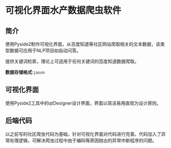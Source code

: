 # 可视化界面水产数据爬虫软件

## 简介  
使用Pyside2制作可视化界面，从百度知道等社区网站爬取相关的文本数据，该类型数据可应用于NLP项目如自动问答。   

提供关键词检索，理论上可适用于任何关键词的百度知道数据爬取。

**数据存储格式**:`jason`  

## 可视化界面
使用Pyside2工具中的qtDesigner设计界面，界面以简洁易用直观为设计原则。

## 后端代码
以之前写的社区爬虫代码为基础，针对可视化界面对代码进行完善。代码加入了异常处理逻辑，可解决爬虫过程中由于编码等原因抛出的异常中断程序的问题。  

